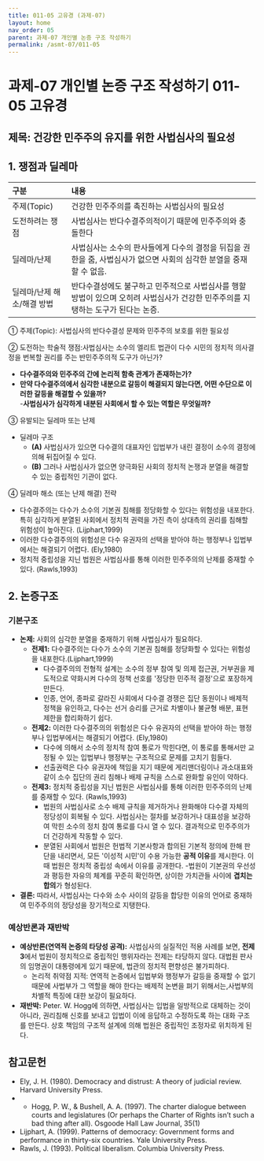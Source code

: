 ```yaml
---
title: 011-05 고유경 (과제-07)
layout: home
nav_order: 05
parent: 과제-07 개인별 논증 구조 작성하기
permalink: /asmt-07/011-05
---
```


# 과제-07 개인별 논증 구조 작성하기 011-05 고유경

## 제목: 건강한 민주주의 유지를 위한 사법심사의 필요성  

## 1. 쟁점과 딜레마

| 구분 | 내용 |
|:---|:---|
| 주제(Topic) | 건강한 민주주의를 촉진하는 사법심사의 필요성 |
| 도전하려는 쟁점 | 사법심사는 반다수결주의적이기 때문에 민주주의와 충돌한다 |
| 딜레마/난제 | 사법심사는 소수의 판사들에게 다수의 결정을 뒤집을 권한을 줌, 사법심사가 없으면 사회의 심각한 분열을 중재할 수 없음. |
| 딜레마/난제 해소/해결 방법 | 반다수결성에도 불구하고 민주적으로 사법심사를 행할 방법이 있으며 오히려 사법심사가 건강한 민주주의를 지탱하는 도구가 된다는 논증. |

① 주제(Topic): 사법심사의 반다수결성 문제와 민주주의 보호를 위한 필요성 

② 도전하는 학술적 쟁점:사법심사는 소수의 엘리트 법관이 다수 시민의 정치적 의사결정을 번복할 권리를 주는 반민주주의적 도구가 아닌가? 

- **다수결주의와 민주주의 간에 논리적 함축 관계가 존재하는가?**  
- **만약 다수결주의에서 심각한 내분으로 갈등이 해결되지 않는다면, 어떤 수단으로 이러한 갈등을 해결할 수 있을까?**  
-**사법심사가 심각하게 내분된 사회에서 할 수 있는 역할은 무엇일까?**

③ 유발되는 딜레마 또는 난제

- 딜레마 구조
  - **(A)** 사법심사가 있으면 다수결의 대표자인 입법부가 내린 결정이 소수의 결정에 의해 뒤집어질 수 있다. 
  - **(B)** 그러나 사법심사가 없으면 양극화된 사회의 정치적 논쟁과 분열을 해결할 수 있는 중립적인 기관이 없다. 

④ 딜레마 해소 (또는 난제 해결) 전략

- 다수결주의는 다수가 소수의 기본권 침해를 정당화할 수 있다는 위험성을 내포한다. 특히 심각하게 분열된 사회에서 정치적 권력을 가진 측이 상대측의 권리를 침해할 위험성이 높아진다. (Lijphart,1999)
- 이러한 다수결주의의 위험성은 다수 유권자의 선택을 받아야 하는 행정부나 입법부에서는 해결되기 어렵다. (Ely,1980)
- 정치적 중립성을 지닌 법원은 사법심사를 통해 이러한 민주주의의 난제를 중재할 수 있다. (Rawls,1993) 

## 2. 논증구조

### 기본구조

- **논제:** 사회의 심각한 분열을 중재하기 위해 사법심사가 필요하다. 
  - **전제1:** 다수결주의는 다수가 소수의 기본권 침해를 정당화할 수 있다는 위험성을 내포한다.(Lijphart,1999)
    - 다수결주의의 전형적 설계는 소수의 정부 참여 및 의제 접근권, 거부권을 제도적으로 약화시켜 다수의 정책 선호를 '정당한 민주적 결정'으로 포장하게 만든다. 
	- 인종, 언어, 종파로 갈라진 사회에서 다수결 경쟁은 집단 동원이나 배제적 정책을 유인하고, 다수는 선거 승리를 근거로 차별이나 불균형 배분, 표현 제한을 합리화하기 쉽다. 
  - **전제2:** 이러한 다수결주의의 위험성은 다수 유권자의 선택을 받아야 하는 행정부나 입법부에서는 해결되기 어렵다. (Ely,1980)
    - 다수에 의해서 소수의 정치적 참여 통로가 막힌다면, 이 통로를 통해서만 교정될 수 있는 입법부나 행정부는 구조적으로 문제를 고치기 힘들다. 
    - 선출권력은 다수 유권자에 책임을 지기 때문에 게리맨더링이나 과소대표와 같이 소수 집단의 권리 침해나 배제 규칙을 스스로 완화할 유인이 약하다. 
  - **전제3:** 정치적 중립성을 지닌 법원은 사법심사를 통해 이러한 민주주의의 난제를 중재할 수 있다. (Rawls,1993) 
      - 법원의 사법심사로 소수 배제 규칙을 제거하거나 완화해야 다수결 자체의 정당성이 회복될 수 있다. 사법심사는 절차를 보강하거나 대표성을 보강하여 막힌 소수의 정치 참여 통로를 다시 열 수 있다. 결과적으로 민주주의가 더 건강하게 작동할 수 있다. 
      - 분열된 사회에서 법원은 헌법적 기본사항과 합의된 기본적 정의에 한해 판단을 내리면서, 모든 '이성적 시민'이 수용 가능한 **공적 이유**를 제시한다. 이때 법원은 정치적 중립성 속에서 이유를 공개한다. 
      -법원이 기본권의 우선성과 평등한 자유의 체계를 꾸준히 확인하면, 상이한 가치관들 사이에 **겹치는 합의**가 형성된다. 
- **결론:** 따라서, 사법심사는 다수와 소수 사이의 갈등을 합당한 이유의 언어로 중재하여 민주주의의 정당성을 장기적으로 지탱한다. 

### 예상반론과 재반박

- **예상반론(연역적 논증의 타당성 공격):** 사법심사의 실질적인 적용 사례를 보면, **전제3**에서 법원이 정치적으로 중립적인 행위자라는 전제는 타당하지 않다. 대법원 판사의 임명권이 대통령에게 있기 때문에, 법관의 정치적 편향성은 불가피하다. 
  - 논리적 취약점 지적: 연역적 논증에서 입법부와 행정부가 갈등을 중재할 수 없기 때문에 사법부가 그 역할을 해야 한다는 배제적 논변을 펴기 위해서는,사법부의 차별적 특징에 대한 보강이 필요하다.
- **재반박:** Peter. W. Hogg에 의하면, 사법심사는 입법을 일방적으로 대체하는 것이 아니라, 권리침해 신호를 보내고 입법이 이에 응답하고 수정하도록 하는 대화 구조를 만든다. 상호 책임의 구조적 설계에 의해 법원은 중립적인 조정자로 위치하게 된다. 

## 참고문헌
- Ely, J. H. (1980). Democracy and distrust: A theory of judicial review. Harvard University Press.
- - Hogg, P. W., & Bushell, A. A. (1997). The charter dialogue between courts and legislatures (Or perhaps the Charter of Rights isn’t such a bad thing after all). Osgoode Hall Law Journal, 35(1)
- Lijphart, A. (1999). Patterns of democracy: Government forms and performance in thirty-six countries. Yale University Press.
- Rawls, J. (1993). Political liberalism. Columbia University Press.
